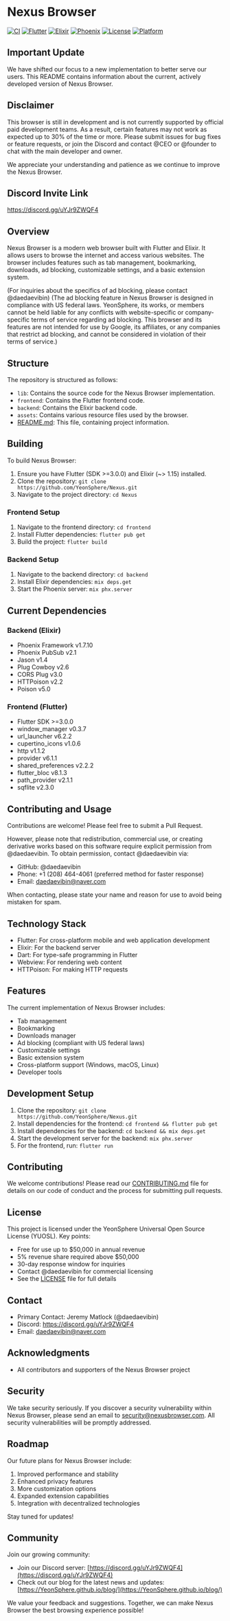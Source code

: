 # Nexus Browser

[![CI](https://github.com/YeonSphere/nexus/actions/workflows/ci.yml/badge.svg)](https://github.com/YeonSphere/nexus/actions/workflows/ci.yml)
[![Flutter](https://img.shields.io/badge/Flutter-3.19.0-blue.svg)](https://flutter.dev)
[![Elixir](https://img.shields.io/badge/Elixir-1.15.7-purple.svg)](https://elixir-lang.org)
[![Phoenix](https://img.shields.io/badge/Phoenix-1.7.10-orange.svg)](https://www.phoenixframework.org)
[![License](https://img.shields.io/badge/License-YUOSL-purple)](LICENSE)
[![Platform](https://img.shields.io/badge/Platform-Linux-green.svg)](https://www.linux.org)

## Important Update

We have shifted our focus to a new implementation to better serve our users. This README contains information about the current, actively developed version of Nexus Browser.

## Disclaimer

This browser is still in development and is not currently supported by official paid development teams. As a result, certain features may not work as expected up to 30% of the time or more. Please submit issues for bug fixes or feature requests, or join the Discord and contact @CEO or @founder to chat with the main developer and owner.

We appreciate your understanding and patience as we continue to improve the Nexus Browser.

## Discord Invite Link

https://discord.gg/uYJr9ZWQF4

## Overview

Nexus Browser is a modern web browser built with Flutter and Elixir. It allows users to browse the internet and access various websites. The browser includes features such as tab management, bookmarking, downloads, ad blocking, customizable settings, and a basic extension system.

(For inquiries about the specifics of ad blocking, please contact @daedaevibin)
(The ad blocking feature in Nexus Browser is designed in compliance with US federal laws. YeonSphere, its works, or members cannot be held liable for any conflicts with website-specific or company-specific terms of service regarding ad blocking. This browser and its features are not intended for use by Google, its affiliates, or any companies that restrict ad blocking, and cannot be considered in violation of their terms of service.)

## Structure

The repository is structured as follows:

- `lib`: Contains the source code for the Nexus Browser implementation.
- `frontend`: Contains the Flutter frontend code.
- `backend`: Contains the Elixir backend code.
- `assets`: Contains various resource files used by the browser.
- [README.md](README.md): This file, containing project information.

## Building

To build Nexus Browser:

1. Ensure you have Flutter (SDK >=3.0.0) and Elixir (~> 1.15) installed.
2. Clone the repository: `git clone https://github.com/YeonSphere/Nexus.git`
3. Navigate to the project directory: `cd Nexus`

### Frontend Setup
1. Navigate to the frontend directory: `cd frontend`
2. Install Flutter dependencies: `flutter pub get`
3. Build the project: `flutter build`

### Backend Setup
1. Navigate to the backend directory: `cd backend`
2. Install Elixir dependencies: `mix deps.get`
3. Start the Phoenix server: `mix phx.server`

## Current Dependencies

### Backend (Elixir)
- Phoenix Framework v1.7.10
- Phoenix PubSub v2.1
- Jason v1.4
- Plug Cowboy v2.6
- CORS Plug v3.0
- HTTPoison v2.2
- Poison v5.0

### Frontend (Flutter)
- Flutter SDK >=3.0.0
- window_manager v0.3.7
- url_launcher v6.2.2
- cupertino_icons v1.0.6
- http v1.1.2
- provider v6.1.1
- shared_preferences v2.2.2
- flutter_bloc v8.1.3
- path_provider v2.1.1
- sqflite v2.3.0

## Contributing and Usage

Contributions are welcome! Please feel free to submit a Pull Request.

However, please note that redistribution, commercial use, or creating derivative works based on this software require explicit permission from @daedaevibin. To obtain permission, contact @daedaevibin via:

- GitHub: @daedaevibin
- Phone: +1 (208) 464-4061 (preferred method for faster response)
- Email: daedaevibin@naver.com

When contacting, please state your name and reason for use to avoid being mistaken for spam.

## Technology Stack

- Flutter: For cross-platform mobile and web application development
- Elixir: For the backend server
- Dart: For type-safe programming in Flutter
- Webview: For rendering web content
- HTTPoison: For making HTTP requests

## Features

The current implementation of Nexus Browser includes:

- Tab management
- Bookmarking
- Downloads manager
- Ad blocking (compliant with US federal laws)
- Customizable settings
- Basic extension system
- Cross-platform support (Windows, macOS, Linux)
- Developer tools

## Development Setup

1. Clone the repository: `git clone https://github.com/YeonSphere/Nexus.git`
2. Install dependencies for the frontend: `cd frontend && flutter pub get`
3. Install dependencies for the backend: `cd backend && mix deps.get`
4. Start the development server for the backend: `mix phx.server`
5. For the frontend, run: `flutter run`

## Contributing

We welcome contributions! Please read our [CONTRIBUTING.md](CONTRIBUTING.md) file for details on our code of conduct and the process for submitting pull requests.

## License

This project is licensed under the YeonSphere Universal Open Source License (YUOSL). Key points:
- Free for use up to $50,000 in annual revenue
- 5% revenue share required above $50,000
- 30-day response window for inquiries
- Contact @daedaevibin for commercial licensing
- See the [LICENSE](LICENSE) file for full details

## Contact

- Primary Contact: Jeremy Matlock (@daedaevibin)
- Discord: https://discord.gg/uYJr9ZWQF4
- Email: daedaevibin@naver.com

## Acknowledgments

- All contributors and supporters of the Nexus Browser project

## Security

We take security seriously. If you discover a security vulnerability within Nexus Browser, please send an email to security@nexusbrowser.com. All security vulnerabilities will be promptly addressed.

## Roadmap

Our future plans for Nexus Browser include:

1. Improved performance and stability
2. Enhanced privacy features
3. More customization options
4. Expanded extension capabilities
5. Integration with decentralized technologies

Stay tuned for updates!

## Community

Join our growing community:

- Join our Discord server: [https://discord.gg/uYJr9ZWQF4](https://discord.gg/uYJr9ZWQF4)
- Check out our blog for the latest news and updates: [https://YeonSphere.github.io/blog/](https://YeonSphere.github.io/blog/)

We value your feedback and suggestions. Together, we can make Nexus Browser the best browsing experience possible!
